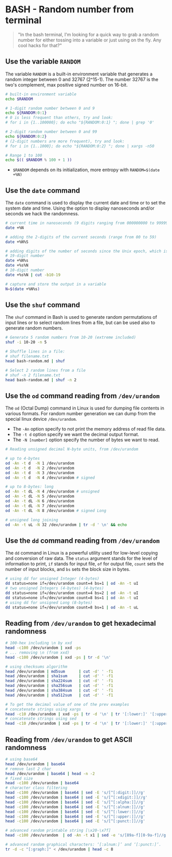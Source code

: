 # BASH - Random number from terminal

> "In the bash terminal, I'm looking for a quick way to grab a random number for either tossing into a variable or just using on the fly. Any cool hacks for that?"

## Use the variable `RANDOM`

The variable `RANDOM` is a built-in environment variable that generates a random integer between 0 and 32767 (2^15-1).
The number 32767 is the two's complement, max positive signed number on 16-bit.

```bash
# built-in environment variable
echo $RANDOM

# 1-digit random number between 0 and 9
echo ${RANDOM:0:1}
# 0 is less frequent than others, try and look:
# for i in {1..100000}; do echo "${RANDOM:0:1} "; done | grep '0'

# 2-digit random number between 0 and 99 
echo ${RANDOM:0:2} 
# (2-digit numbers are more frequent), try and look:
# for i in {1..1000}; do echo "${RANDOM:0:2} "; done | xargs -n50

# Range 1 to 100
echo $(( $RANDOM % 100 + 1 ))
```

- `$RANDOM` depends on its initialization, more entropy with `RANDOM=$(date +%N)`



## Use the `date` command

The `date` command is used to display the current date and time or to set the system date and time.
Using the option to display nanoseconds and/or seconds we hack the randomness.

```bash
# current time in nanoseconds (9 digits ranging from 000000000 to 999999999)
date +%N

# adding the 2-digits of the current seconds (range from 00 to 59)
date +%N%S

# adding digits of the number of seconds since the Unix epoch, which is January 1, 1970, at 00:00:00 UTC
# 19-digit number 
date +%N%s
date +%s%N
# 10-digit number 
date +%s%N | cut -b10-19

# capture and store the output in a variable
N=$(date +%N%s)
```

## Use the `shuf` command

The `shuf` command in Bash is used to generate random permutations of input lines or to select random lines from a file, but can be used also to generate random numbers.

```bash
# Generate 5 random numbers from 10-20 (extreme included)
shuf -i 10-20 -n 5

# Shuffle lines in a file:
# shuf filename.txt
head bash-random.md | shuf

# Select 2 random lines from a file
# shuf -n 2 filename.txt
head bash-random.md | shuf -n 2
```

## Use the `od` command reading from `/dev/urandom`

The `od` (Octal Dump) command in Linux is used for dumping file contents in various formats. For random number generation we can dump from the special linux device `/dev/urandom`.

- The `-An` option specify to not print the memory address of read file data.
- The `-t d` option specify we want the decimal output format.
- The `-N [number]` option specify the number of bytes we want to read.

```bash
# Reading unsigned decimal N-byte units, from /dev/urandom

# up to 4-bytes
od -An -t d  -N 1 /dev/urandom
od -An -t d  -N 2 /dev/urandom
od -An -t d  -N 3 /dev/urandom
od -An -t d  -N 4 /dev/urandom # signed

# up to 8-bytes: long
od -An -t dL -N 4 /dev/urandom # unsigned
od -An -t dL -N 5 /dev/urandom 
od -An -t dL -N 6 /dev/urandom 
od -An -t dL -N 7 /dev/urandom 
od -An -t dL -N 8 /dev/urandom # signed Long

# unsigned long joining
od -An -t uL -N 32 /dev/urandom | tr -d ' \n' && echo
```


## Use the `dd` command reading from `/dev/urandom`

The `dd` command in Linux is a powerful utility used for low-level copying and conversion of raw data. The `status` argument stands for the level of information to print, `if` stands for input file, `of` for output file, `count` sets the number of input blocks, and `bs` sets the block size in bytes.

```bash
# using dd for unsigned Integer (4-bytes)
dd status=none if=/dev/urandom count=4 bs=1 | od -An -t uI
# two unsigned Integers (4-bytes) (4-bytes)
dd status=none if=/dev/urandom count=4 bs=2 | od -An -t uI
dd status=none if=/dev/urandom count=8 bs=1 | od -An -t uI
# using dd for unsigned Long (8-bytes)
dd status=none if=/dev/urandom count=8 bs=1 | od -An -t uL
```


## Reading from `/dev/urandom` to get hexadecimal randomness

```bash
# 100-hex including \n by xxd
head -c100 /dev/urandom | xxd -ps
# ... removing \n (from xxd)
head -c100 /dev/urandom | xxd -ps | tr -d '\n'

# using checksums algorithm
head /dev/urandom | md5sum      | cut -d' ' -f1
head /dev/urandom | sha1sum     | cut -d' ' -f1
head /dev/urandom | sha224sum   | cut -d' ' -f1
head /dev/urandom | sha256sum   | cut -d' ' -f1
head /dev/urandom | sha384sum   | cut -d' ' -f1
head /dev/urandom | sha512sum   | cut -d' ' -f1

# To get the decimal value of one of the prev examples
# concatenate strings using xargs
head -c10 /dev/urandom | xxd -ps | tr -d '\n' | tr '[:lower:]' '[:upper:]' | xargs echo 'ibase=16;' | bc
# concatenate strings using sed
head -c10 /dev/urandom | xxd -ps | tr -d '\n' | tr '[:lower:]' '[:upper:]' | sed -E "s/(.*)/ibase=16;\1\n/" | bc
```


## Reading from `/dev/urandom` to get ASCII randomness

```bash
# using base64
head /dev/urandom | base64
# remove last 2 char
head /dev/urandom | base64 | head -n -2
# fixed size
head -c100 /dev/urandom | base64
# character class filtering
head -c100 /dev/urandom | base64 | sed -E 's/[^[:digit:]]//g'
head -c100 /dev/urandom | base64 | sed -E 's/[^[:xdigit:]]//g'
head -c100 /dev/urandom | base64 | sed -E 's/[^[:alpha:]]//g'
head -c100 /dev/urandom | base64 | sed -E 's/[^[:alnum:]]//g'
head -c100 /dev/urandom | base64 | sed -E 's/[^[:lower:]]//g'
head -c100 /dev/urandom | base64 | sed -E 's/[^[:upper:]]//g'
head -c100 /dev/urandom | base64 | sed -E 's/[^[:punct:]]//g'

# advanced random printable string [\x20-\x7f]
head -c100 /dev/urandom  | od -An -t x1 | sed -e 's/[89a-f][0-9a-f]//g' -e 's/[01][0-9a-f]//g' | tr -d ' \n' | xxd -ps -r && echo

# advanced random graphical characters: ‘[:alnum:]’ and ‘[:punct:]’. 
tr -d -c "[:graph:]" < /dev/urandom | head -c 8
```